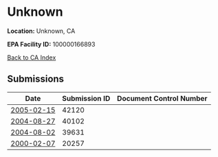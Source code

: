# Unknown

**Location:** Unknown, CA

**EPA Facility ID:** 100000166893

[Back to CA Index](../../index.md)

## Submissions

| Date | Submission ID | Document Control Number |
|------|--------------|-------------------------|
| [2005-02-15](submissions/42120.md) | 42120 |  |
| [2004-08-27](submissions/40102.md) | 40102 |  |
| [2004-08-02](submissions/39631.md) | 39631 |  |
| [2000-02-07](submissions/20257.md) | 20257 |  |
